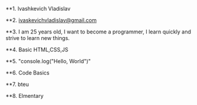 **1. Ivashkevich Vladislav

**2. ivaskevichvladislav@gmail.com

**3. I am 25 years old, I want to become a programmer, I learn quickly and strive to learn new things.

**4. Basic HTML,CSS,JS

**5. "console.log("Hello, World")"

**6. Code Basics

**7. bteu

**8. Elmentary
